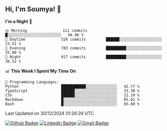 ## Hi, I'm Soumya! 👋

<!--START_SECTION:waka-->
**I'm a Night 🦉** 

```text
🌞 Morning                111 commits         █░░░░░░░░░░░░░░░░░░░░░░░░   04.96 % 
🌆 Daytime                526 commits         ██████░░░░░░░░░░░░░░░░░░░   23.51 % 
🌃 Evening                783 commits         █████████░░░░░░░░░░░░░░░░   35.00 % 
🌙 Night                  817 commits         █████████░░░░░░░░░░░░░░░░   36.52 % 
```


📊 **This Week I Spent My Time On** 

```text
💬 Programming Languages: 
Python                   ███████████░░░░░░░░░░░░░░   42.77 % 
TypeScript               ██████░░░░░░░░░░░░░░░░░░░   23.38 % 
CSV                      ██████░░░░░░░░░░░░░░░░░░░   22.19 % 
Markdown                 █░░░░░░░░░░░░░░░░░░░░░░░░   05.61 % 
Bash                     █░░░░░░░░░░░░░░░░░░░░░░░░   03.60 % 
```


 Last Updated on 30/12/2024 01:26:26 UTC
<!--END_SECTION:waka-->

[![Github Badge](https://img.shields.io/badge/-rubyruins-grey?style=for-the-badge&logo=github&logoColor=white&link=https://github.com/rubyruins/)](https://www.github.com/rubyruins/) 
[![Linkedin Badge](https://img.shields.io/badge/-Soumya%20Parekh-0072b1?style=for-the-badge&logo=Linkedin&logoColor=white&link=https://www.linkedin.com/in/Soumya-Parekh/)](https://www.linkedin.com/in/Soumya-Parekh/) 
[![Gmail Badge](https://img.shields.io/badge/-soumyaparekh.me@gmail.com-c14438?style=for-the-badge&logo=Gmail&logoColor=white&link=mailto:soumyaparekh.me@gmail.com)](mailto:soumyaparekh.me@gmail.com) 
